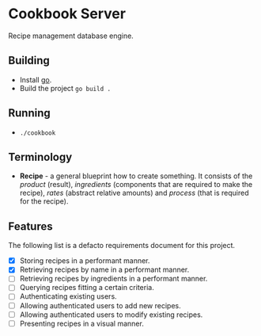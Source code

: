 # Cookbook Server

Recipe management database engine.

## Building

- Install [go](https://golang.org/doc/install).
- Build the project `go build .`

## Running

- `./cookbook`

## Terminology

- **Recipe** - a general blueprint how to create something. It consists of the *product* (result),
*ingredients* (components that are required to make the recipe), *rates* (abstract relative amounts)
and *process* (that is required for the recipe).

## Features

The following list is a defacto requirements document for this project.

- [x] Storing recipes in a performant manner.
- [x] Retrieving recipes by name in a performant manner.
- [ ] Retrieving recipes by ingredients in a performant manner.
- [ ] Querying recipes fitting a certain criteria.
- [ ] Authenticating existing users.
- [ ] Allowing authenticated users to add new recipes.
- [ ] Allowing authenticated users to modify existing recipes.
- [ ] Presenting recipes in a visual manner.
